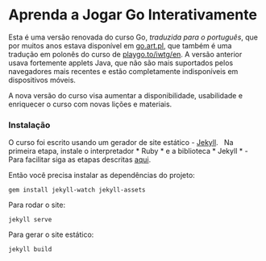 # Aprenda a Jogar Go Interativamente

Esta é uma versão renovada do curso Go, *traduzida para o português*, que por muitos anos estava disponível em [go.art.pl](http://go.art.pl), que também é uma tradução em polonês do curso de [playgo.to/iwtg/en]( http://playgo.to/iwtg/en/). A versão anterior usava fortemente applets Java, que não são mais suportados pelos navegadores mais recentes e estão completamente indisponíveis em dispositivos móveis.

A nova versão do curso visa aumentar a disponibilidade, usabilidade e enriquecer o curso com novas lições e materiais.
 
### Instalação

O curso foi escrito usando um gerador de site estático - [Jekyll](https://jekyllrb.com/).
 
Na primeira etapa, instale o interpretador * Ruby * e a biblioteca * Jekyll * - Para facilitar siga as etapas descritas [aqui](https://jekyllrb.com/docs/installation/).

Então você precisa instalar as dependências do projeto:
```
gem install jekyll-watch jekyll-assets
```
  
Para rodar o site:
```
jekyll serve
```

Para gerar o site estático:
```
jekyll build
```
  

